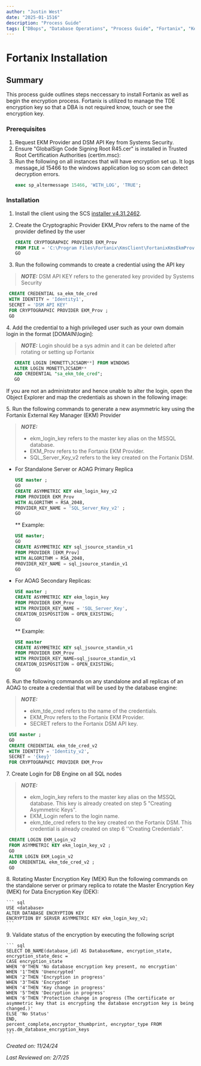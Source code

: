 ```yaml
---
author: "Justin West"
date: "2025-01-1516"
description: "Process Guide"
tags: ["DBops", "Database Operations", "Process Guide", "Fortanix", "Key Rotation", "TDE"]
---
```


# Fortanix Installation

## Summary
This process guide outlines steps neccessary to install Fortanix as well as begin the encryption process.  Fortanix is utilized to manage the TDE encryption key so that a DBA is not required know, touch or see the encryption key.

### Prerequisites

1. Request EKM Provider and DSM API Key from Systems Security. 
2. Ensure "GlobalSign Code Signing Root R45.cer" is installed in Trusted Root Certification Authorities (certlm.msc):
3. Run the following on all instances that will have encryption set up. It logs message_id 15466 to the windows application log so scom can detect decryption errors. 
    ``` sql
	exec sp_altermessage 15466, 'WITH_LOG', 'TRUE';
    ```
### Installation
1. Install the client using the SCS [installer v4.31.2462](https://artifactory.jkhy.com/artifactory/scs-systems-security-gen/Fortanix/Scripts/FortanixInstallClientScript_SQL_Bulk_V1.3_client_4.31.2462.ps1]).
   
2. Create the Cryptographic Provider
EKM_Prov refers to the name of the provider defined by the user

    ``` sql 
	CREATE CRYPTOGRAPHIC PROVIDER EKM_Prov
	FROM FILE = 'C:\Program Files\Fortanix\KmsClient\FortanixKmsEkmProvider.dll' ;
	GO
    ```
 
 
3. Run the following commands to create a credential using the API key
>**_NOTE:_** DSM API KEY refers to the generated key provided by Systems Security

   ``` sql
	CREATE CREDENTIAL sa_ekm_tde_cred
	WITH IDENTITY = 'Identity1',
	SECRET = 'DSM API KEY' 
	FOR CRYPTOGRAPHIC PROVIDER EKM_Prov ;
	GO
   ```

 
4\. Add the credential to a high privileged user such as your own domain login in the format [DOMAIN\login]:
>**_NOTE:_** Login should be a sys admin and it can be deleted after rotating or setting up Fortanix
 
 ``` sql 	 
	CREATE LOGIN [MONETT\JCSADM**] FROM WINDOWS 
	ALTER LOGIN MONETT\JCSADM**
	ADD CREDENTIAL "sa_ekm_tde_cred";
	GO
 ```
    
If you are not an administrator and hence unable to alter the login, open the Object Explorer and map the credentials as shown in the following image:
 
	  
5\. Run the following commands to generate a new asymmetric key using the Fortanix External Key Manager (EKM) Provider
>**_NOTE:_**
> * ekm_login_key refers to the master key alias on the MSSQL database.
> * EKM_Prov refers to the Fortanix EKM Provider.
> * SQL_Server_Key_v2 refers to the key created on the Fortanix DSM.

* For Standalone Server or AOAG Primary Replica

    ``` sql
	USE master ;
	GO
	CREATE ASYMMETRIC KEY ekm_login_key_v2
	FROM PROVIDER EKM_Prov
	WITH ALGORITHM = RSA_2048,
	PROVIDER_KEY_NAME = 'SQL_Server_Key_v2' ;
	GO
    ```
    ** Example:

    ``` sql	
	USE master;
	GO
	CREATE ASYMMETRIC KEY sql_jsource_standin_v1
	FROM PROVIDER [EKM_Prov]
	WITH ALGORITHM = RSA_2048,
	PROVIDER_KEY_NAME = sql_jsource_standin_v1
	GO
    ```
* For AOAG Secondary Replicas: 

    ``` sql	 
	USE master ;
	CREATE ASYMMETRIC KEY ekm_login_key
	FROM PROVIDER EKM_Prov
	WITH PROVIDER_KEY_NAME = 'SQL_Server_Key',
	CREATION_DISPOSITION = OPEN_EXISTING;
	GO
    ```
    ** Example: 
 
    ``` sql 
	USE master
	CREATE ASYMMETRIC KEY sql_jsource_standin_v1
	FROM PROVIDER EKM_Prov
	WITH PROVIDER_KEY_NAME=sql_jsource_standin_v1
	CREATION_DISPOSITION = OPEN_EXISTING; 
	GO
    ```
	 
6\. Run the following commands on any standalone and all replicas of an AOAG to create a credential that will be used by the database engine:
>**_NOTE:_**
>* ekm_tde_cred refers to the name of the credentials.
>* EKM_Prov refers to the Fortanix EKM Provider.
>* SECRET refers to the Fortanix DSM API key.

   ``` sql	 
	USE master ;
	GO
	CREATE CREDENTIAL ekm_tde_cred_v2
	WITH IDENTITY = 'Identity_v2',
	SECRET = '{key}'
	FOR CRYPTOGRAPHIC PROVIDER EKM_Prov
   ```	 
	 
7\. Create Login for DB Engine on all SQL nodes
>**_NOTE:_**
>* ekm_login_key refers to the master key alias on the MSSQL database. This key is already created on  step 5  "Creating Asymmetric Keys".
>* EKM_Login refers to the login name.
>* ekm_tde_cred refers to the key created on the Fortanix DSM. This credential is already created on step 6 ''Creating Credentials".

   ``` sql	 
	CREATE LOGIN EKM_Login_v2
	FROM ASYMMETRIC KEY ekm_login_key_v2 ;
	GO
	ALTER LOGIN EKM_Login_v2
	ADD CREDENTIAL ekm_tde_cred_v2 ;
	GO
   ```

8\. Rotating Master Encryption Key (MEK)
Run the following commands on the standalone server or primary replica to rotate the Master Encryption Key (MEK) for Data Encryption Key (DEK):
 	 
    ``` sql	 
	USE <database>
	ALTER DATABASE ENCRYPTION KEY
	ENCRYPTION BY SERVER ASYMMETRIC KEY ekm_login_key_v2;
    ```

9\. Validate status of the encryption by executing the following script
    
    ``` sql	 
	SELECT DB_NAME(database_id) AS DatabaseName, encryption_state,
	encryption_state_desc =
	CASE encryption_state
	WHEN '0'THEN 'No database encryption key present, no encryption'
	WHEN '1'THEN 'Unencrypted'
	WHEN '2'THEN 'Encryption in progress'
	WHEN '3'THEN 'Encrypted'
	WHEN '4'THEN 'Key change in progress'
	WHEN '5'THEN 'Decryption in progress'
	WHEN '6'THEN 'Protection change in progress (The certificate or asymmetric key that is encrypting the database encryption key is being changed.)'
	ELSE 'No Status'
	END,
	percent_complete,encryptor_thumbprint, encryptor_type FROM sys.dm_database_encryption_keys
    ```


*Created on: 11/24/24*

*Last Reviewed on: 2/7/25*
